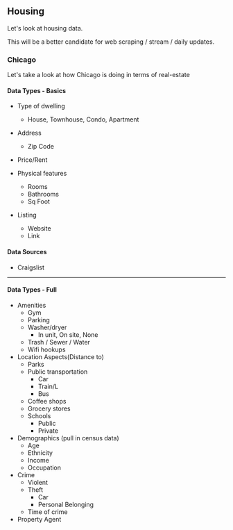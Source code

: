 ## Housing

Let's look at housing data.

This will be a better candidate for web scraping / stream / daily updates.

### Chicago
Let's take a look at how Chicago is doing in terms of real-estate

#### Data Types - Basics
- Type of dwelling
  - House, Townhouse, Condo, Apartment
- Address
  - Zip Code
- Price/Rent
- Physical features
  - Rooms
  - Bathrooms
  - Sq Foot

- Listing 
  - Website
  - Link

#### Data Sources
- Craigslist




---- 
#### Data Types - Full
- Amenities
  - Gym
  - Parking
  - Washer/dryer
    - In unit, On site, None
  - Trash / Sewer / Water
  - Wifi hookups
- Location Aspects(Distance to) 
  - Parks
  - Public transportation
    - Car
    - Train/L
    - Bus
  - Coffee shops
  - Grocery stores
  - Schools
    - Public
    - Private
- Demographics (pull in census data)
  - Age
  - Ethnicity
  - Income
  - Occupation
- Crime
  - Violent
  - Theft
    - Car
    - Personal Belonging
  - Time of crime
- Property Agent

